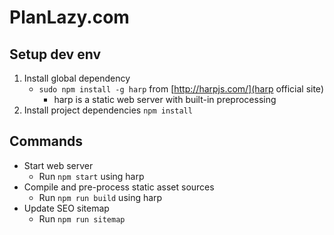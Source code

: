 # PlanLazy.com

## Setup dev env
1. Install global dependency
	* `sudo npm install -g harp` from [http://harpjs.com/](harp official site)
		* harp is a static web server with built-in preprocessing
1. Install project dependencies `npm install`

## Commands
* Start web server
	* Run `npm start` using harp
* Compile and pre-process static asset sources
	* Run `npm run build` using harp
* Update SEO sitemap
	* Run `npm run sitemap`
